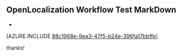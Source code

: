 ## OpenLocalization Workflow Test MarkDown
* 

[AZURE.INCLUDE [88c1968e-9ea3-47f5-b24e-396fa17bbffe](calleeMd1.md)]

 
thanks!